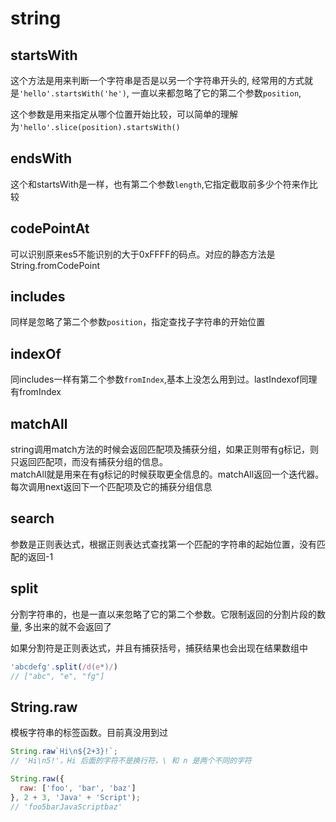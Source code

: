 # string

## startsWith

这个方法是用来判断一个字符串是否是以另一个字符串开头的, 经常用的方式就是`'hello'.startsWith('he')`, 一直以来都忽略了它的第二个参数`position`,

这个参数是用来指定从哪个位置开始比较，可以简单的理解为`'hello'.slice(position).startsWith()`


## endsWith
这个和startsWith是一样，也有第二个参数`length`,它指定截取前多少个符来作比较


## codePointAt
可以识别原来es5不能识别的大于0xFFFF的码点。对应的静态方法是String.fromCodePoint

## includes
同样是忽略了第二个参数`position`，指定查找子字符串的开始位置

## indexOf
同includes一样有第二个参数`fromIndex`,基本上没怎么用到过。lastIndexof同理有fromIndex

## matchAll
string调用match方法的时候会返回匹配项及捕获分组，如果正则带有g标记，则只返回匹配项，而没有捕获分组的信息。  
matchAll就是用来在有g标记的时候获取更全信息的。matchAll返回一个迭代器。每次调用next返回下一个匹配项及它的捕获分组信息

## search
参数是正则表达式，根据正则表达式查找第一个匹配的字符串的起始位置，没有匹配的返回-1

## split
分割字符串的，也是一直以来忽略了它的第二个参数。它限制返回的分割片段的数量, 多出来的就不会返回了

如果分割符是正则表达式，并且有捕获括号，捕获结果也会出现在结果数组中

```javascript
'abcdefg'.split(/d(e*)/)
// ["abc", "e", "fg"]
```

## String.raw 
模板字符串的标签函数。目前真没用到过
```javascript
String.raw`Hi\n${2+3}!`;
// 'Hi\n5!'，Hi 后面的字符不是换行符，\ 和 n 是两个不同的字符

String.raw({
  raw: ['foo', 'bar', 'baz'] 
}, 2 + 3, 'Java' + 'Script'); 
// 'foo5barJavaScriptbaz'
```

